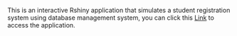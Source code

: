 This is an interactive Rshiny application that simulates a student registration system using database management system, you can click this [Link](https://junzhang6.shinyapps.io/DBMS_Project/) to access the application.
